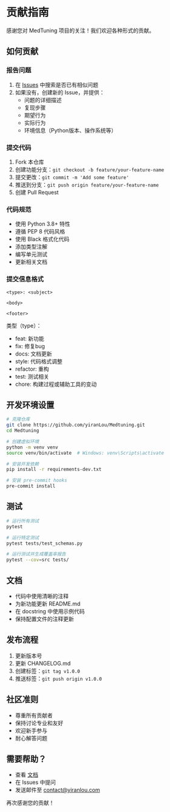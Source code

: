 # 贡献指南

感谢您对 MedTuning 项目的关注！我们欢迎各种形式的贡献。

## 如何贡献

### 报告问题

1. 在 [Issues](https://github.com/yiranLou/Medtuning/issues) 中搜索是否已有相似问题
2. 如果没有，创建新的 Issue，并提供：
   - 问题的详细描述
   - 复现步骤
   - 期望行为
   - 实际行为
   - 环境信息（Python版本、操作系统等）

### 提交代码

1. Fork 本仓库
2. 创建功能分支：`git checkout -b feature/your-feature-name`
3. 提交更改：`git commit -m 'Add some feature'`
4. 推送到分支：`git push origin feature/your-feature-name`
5. 创建 Pull Request

### 代码规范

- 使用 Python 3.8+ 特性
- 遵循 PEP 8 代码风格
- 使用 Black 格式化代码
- 添加类型注解
- 编写单元测试
- 更新相关文档

### 提交信息格式

```
<type>: <subject>

<body>

<footer>
```

类型（type）：
- feat: 新功能
- fix: 修复bug
- docs: 文档更新
- style: 代码格式调整
- refactor: 重构
- test: 测试相关
- chore: 构建过程或辅助工具的变动

## 开发环境设置

```bash
# 克隆仓库
git clone https://github.com/yiranLou/Medtuning.git
cd Medtuning

# 创建虚拟环境
python -m venv venv
source venv/bin/activate  # Windows: venv\Scripts\activate

# 安装开发依赖
pip install -r requirements-dev.txt

# 安装 pre-commit hooks
pre-commit install
```

## 测试

```bash
# 运行所有测试
pytest

# 运行特定测试
pytest tests/test_schemas.py

# 运行测试并生成覆盖率报告
pytest --cov=src tests/
```

## 文档

- 代码中使用清晰的注释
- 为新功能更新 README.md
- 在 docstring 中使用示例代码
- 保持配置文件的注释更新

## 发布流程

1. 更新版本号
2. 更新 CHANGELOG.md
3. 创建标签：`git tag v1.0.0`
4. 推送标签：`git push origin v1.0.0`

## 社区准则

- 尊重所有贡献者
- 保持讨论专业和友好
- 欢迎新手参与
- 耐心解答问题

## 需要帮助？

- 查看 [文档](README.md)
- 在 Issues 中提问
- 发送邮件至 contact@yiranlou.com

再次感谢您的贡献！